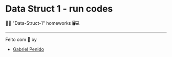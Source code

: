# Data Struct 1 - run codes

💽💾 "Data-Struct-1" homeworks 🖥💻

---

Feito com 💜 by
- [Gabriel Penido](https://github.com/LePenidon)
